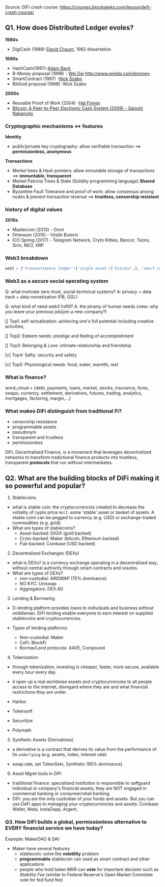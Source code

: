 Source: DiFi crash course: https://courses.blockgeeks.com/lesson/defi-crash-course/

## Q1. How does Distributed Ledger evoles?

**1980s**

- DigiCash (1989)-[David Chaum](https://en.wikipedia.org/wiki/David_Chaum), 1982 dissertation

**1990s**

- HashCash(1997)-[Adam Back](https://en.wikipedia.org/wiki/Adam_Back)
- B-Money proposal (1998) - [Wei Dai](https://en.wikipedia.org/wiki/Wei_Dai) 
http://www.weidai.com/bmoney.
- SmartContract (1997) -[Nick Szabo](https://en.wikipedia.org/wiki/Nick_Szabo)
- BitGold proposal (1998) -Nick Szabo

**2000s**

- Reusable Proof of Work (2004) -[Hal Finney](https://en.wikipedia.org/wiki/Hal_Finney_(computer_scientist))
- [Bitcoin: A Peer-to-Peer Electronic Cash System (2009) - Satoshi Nakamoto](chrome-extension://efaidnbmnnnibpcajpcglclefindmkaj/viewer.html?pdfurl=https%3A%2F%2Fbitcoin.org%2Fbitcoin.pdf&clen=184292&chunk=true)

### Cryptographic mechanisms <-> features
**Identity**
- public|private key cryptography: allow verifiable transaction ==> **permissionless, anonymous**

**Transactions**
- Merkel trees & Hash pointers: allow immutable storage of transactions ==> **immuntable, transparent**
- Merkel Patricia Trees & State (Solidity programming language)
**Shared Database**
- Byzantine Fault Tolerance and proof of work: allow consensus among nodes & prevent transaction reversal ==> **trustless, censorship resistant**

### history of digital values
**2010s**
- Mastercoin (2013) - Omni
- Ethereum (2015) - Vitalik Buterin
- ICO Spring (2017) - Telegram Network, Cryto Kitties, Bancor, Tezos, Sirin, NEO, XRP


### Web3 breakdown
```python
web3 = {'transactionary ledger':{'single asset':['bitcoin',], 'smart contract': [Ethereum,]}, 'identity':'keystore mgmt', 'storage':{'proxy privacy tech':[Nucypher,], 'data structure': []}
```

### Web3 as a secure social operating system
Q: what motivate zero-trust, social-technical systems?
A: privacy + data hack + data monetization (FB, GGL)

Q: what kind of need web3 fulfill?
A: the piramy of human needs (view: why you leave your previous job|join a new company?)

[] Top1: self-actualization: achieving one's full potential including creative activities,

[] Top2: Esteem needs: prestige and feeling of accomplishment

[] Top3: Belonging & Love: intimate relationship and friendship

[v] Top4: Safty: security and safety

[v] Top5: Physiological needs: food, water, warmth, rest

### What is finance?
word_cloud = {debt, payments, loans, market, stocks, insurance, forex, swaps, currency, settlement, derivatives, futures, trading, analytics, mortgages, factoring, margin,...}

### What makes DiFi distinguish from traditional Fi?
- censorship resistance
- programmable assets
- pseudonym
- transparent and trustless
- permissionless

DiFi, Decentralized Finance, is a movement that leverages decentralized networks to transform tradictional finance products into trustless, transparent **protocols** that run without intermediates.


## Q2. What are the building blocks of DiFi making it so powerful and popular?

1. Stablecoins

- what is stable coin: the cryptocurrencies created to decrease the voltality of cypto price w.r.t. some 'stable' asset or basket of assets. A stable coint can be pegged to currency (e.g. USD) or exchange-traded commodities (e.g. gold).
- What are types of stablecoins?
    - Asset-backed: DIGIX (gold backed)
    - Cryto-backed: Maker (bitcoin, Ethereum backed)
    - Fiat-backed: Coinbase (USD backed)

2. Decentralized Exchanges (DEXs)
- what is DEXs? is a currency exchange operating in a decentralized way, without central authority through smart contracts and oracles.
- What are types of DEXs?
    - non-custodial: AIRSWAP (75% dominance)
    - NO KYC: Uniswap
    - Aggregators: DEX.AG
    
3. Lending & Borrowing
- D-lending platform provides loans to individuals and business without middleman. DiFi lending enable everyone to earn interest on supplied stablecoins and cryptocurrencies.

- Types of lending platforms:
    - Non-custodial: Maker
    - CeFi: BlockFi
    - Borrow/Lend protocols: AAVE, Compound
    
4. Tokenization
- through tokenization, investing is cheaper, faster, more secure, available every hour every day.
- it open up a real worldwise assets and cryptocurrencies to all people access to the internet, disregard where they are and what financial restrictions they are under.

- Harbor
- Tokensoft
- Securitize
- Polymath

5. Synthetic Assets (Derivatives)
- a derivative is a contract that derives its value from the performance of its `underlying` (e.g. assets, index, interest rate)

- swap.rate, set TokenSets, Synthetix (95% dominance)

6. Asset Mgmt tools in DiFi
- traditional finance: specialized institution is responsible to saftguard individual or company's financial assets; they are NOT engaged in commercial banking or consumer/retail banking.
- DiFi: you are the only custodian of your funds and assets. But you can use DeFi apps to managing your cryptocurrencies and assets: Coinbase Wallet, Meta, InstaDapp, Argent, 

### Q3. How DiFi builds a global, permissionless alternative to EVERY financial service we have today?

Example: MakerDAO & DAI:
- Maker have several features
    - stablecoin: solve the **volatility** problem
    - **programmable** stablecoin can used as smart contract and other applications
    - people who hold token MKR can **vote** for important decision such as *Stability Fee* (similar to Federal Reserve's Open Market Commitee vote for fed fund fee)
